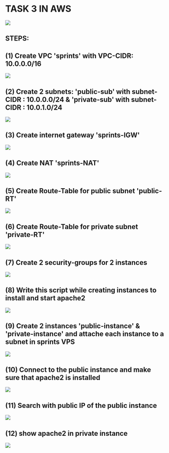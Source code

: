 # TASK 3 IN AWS
![](https://github.com/IbrahimmAdel/DevOps_Bootcamp/blob/main/AWS/task%203/screenshots/task.png)

## STEPS:

## (1) Create VPC 'sprints' with VPC-CIDR: 10.0.0.0/16
![](https://github.com/IbrahimmAdel/DevOps_Bootcamp/blob/main/AWS/task%203/screenshots/vpc.png)

## (2) Create 2 subnets: 'public-sub' with subnet-CIDR : 10.0.0.0/24 & 'private-sub' with subnet-CIDR : 10.0.1.0/24
![](https://github.com/IbrahimmAdel/DevOps_Bootcamp/blob/main/AWS/task%203/screenshots/subnetes.png)

## (3) Create internet gateway 'sprints-IGW'
![](https://github.com/IbrahimmAdel/DevOps_Bootcamp/blob/main/AWS/task%203/screenshots/IGW.png)

## (4) Create NAT 'sprints-NAT'
![](https://github.com/IbrahimmAdel/DevOps_Bootcamp/blob/main/AWS/task%203/screenshots/NAT.png)

## (5) Create Route-Table for public subnet 'public-RT'
![](https://github.com/IbrahimmAdel/DevOps_Bootcamp/blob/main/AWS/task%203/screenshots/public%20RT.png)

## (6) Create Route-Table for private subnet 'private-RT'
![](https://github.com/IbrahimmAdel/DevOps_Bootcamp/blob/main/AWS/task%203/screenshots/private%20RT.png)

## (7) Create 2 security-groups for 2 instances
![](https://github.com/IbrahimmAdel/DevOps_Bootcamp/blob/main/AWS/task%203/screenshots/security%20groups.png)

## (8) Write this script while creating instances to install and start apache2
![](https://github.com/IbrahimmAdel/DevOps_Bootcamp/blob/main/AWS/task%203/screenshots/apache%20script.png)

## (9) Create 2 instances 'public-instance' & 'private-instance' and attache each instance to a subnet in sprints VPS
![](https://github.com/IbrahimmAdel/DevOps_Bootcamp/blob/main/AWS/task%203/screenshots/2%20instance.png)


## (10) Connect to the public instance and make sure that apache2 is installed
![](https://github.com/IbrahimmAdel/DevOps_Bootcamp/blob/main/AWS/task%203/screenshots/public%20instance%20run%20apache2.png)

## (11) Search with public IP of the public instance
![](https://github.com/IbrahimmAdel/DevOps_Bootcamp/blob/main/AWS/task%203/screenshots/IP%20of%20public%20instance.png)

## (12) show apache2 in private instance 
![](https://github.com/IbrahimmAdel/DevOps_Bootcamp/blob/main/AWS/task%203/screenshots/private%20instance%20run%20apache2.png)
